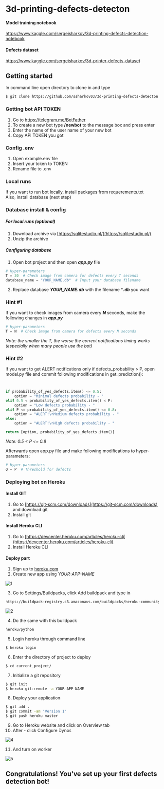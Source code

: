 # 3d-printing-defects-detecton

#### Model training notebook
https://www.kaggle.com/sergeisharkov/3d-printing-defects-detection-notebook

#### Defects dataset
https://www.kaggle.com/sergeisharkov/3d-printer-defects-dataset


## Getting started
In command line open directory to clone in and type  
```bash
$ git clone https://github.com/ssharkov03/3d-printing-defects-detecton.git
```


### Getting bot API TOKEN
1. Go to https://telegram.me/BotFather
2. To create a new bot type **/newbot** to the message box and press enter
3. Enter the name of the user name of your new bot
4. Copy API TOKEN you got


### Config .env
1. Open example.env file
2. Insert your token to TOKEN
3. Rename file to .env


### Local runs
If you want to run bot locally, install packages from requerements.txt  
Also, install database (next step)


### Database install & config
     
##### For local runs (optional)

1. Download archive via [https://sqlitestudio.pl/](https://sqlitestudio.pl/) 
2. Unzip the archive
##### Configuring database

1. Open bot project and then open ***app.py*** file

```python
# Hyper-parameters
T = 30  # Check image from camera for defects every T seconds
database_name = "YOUR_NAME.db"  # Input your database filename
```

2. Replace database ***YOUR_NAME.db*** with the filename ****.db*** you want


### Hint #1
If you want to check images from camera every ***N*** seconds, make the following changes in ***app.py*** 


```python
# Hyper-parameters
T = N  # Check image from camera for defects every N seconds
```
_Note: the smaller the T, the worse the correct notifications timing works (especially when many people use the bot)_

### Hint #2
If you want to get ALERT notifications only if defects_probability > P,
open model.py file and commit following modifications in get_prediction():

```python


if probability_of_yes_defects.item() <= 0.5:
    option = "Minimal defects probability - "
elif 0.5 < probability_of_yes_defects.item() < P:
    option = "Low defects probability - "
elif P <= probability_of_yes_defects.item() <= 0.8:
    option = "ALERT!\nMedium defects probability - "
else:
    option = "ALERT!\nHigh defects probability - "

return [option, probability_of_yes_defects.item()]

```
_Note: 0.5 < P <= 0.8_

Afterwards open app.py file and make following modifications to hyper-parameters: 

```python
# Hyper-parameters
Q = P  # Threshold for defects
```

### Deploying bot on Heroku

#### Install GIT
1. Go to [https://git-scm.com/downloads](https://git-scm.com/downloads) and download git
2. Install git

#### Install Heroku CLI
1. Go to [https://devcenter.heroku.com/articles/heroku-cli](https://devcenter.heroku.com/articles/heroku-cli)
2. Install Heroku CLI

#### Deploy part
1. Sign up to [heroku.com](http://heroku.com/)
2. Create new app using *YOUR-APP-NAME*

![1](https://user-images.githubusercontent.com/37328273/129976133-5dcfdea6-7808-4387-9b0c-f5cb3498719a.jpg)

3. Go to Settings/Buildpacks, click Add buildpack and type in 
``` bash
https://buildpack-registry.s3.amazonaws.com/buildpacks/heroku-community/apt.tgz
```

![2](https://user-images.githubusercontent.com/37328273/129976265-5e5db151-2e41-40cd-ae94-0ecf6de10431.jpg)

4. Do the same with this buildpack
``` bash
heroku/python
```
5. Login heroku through command line

```bash
$ heroku login
```
6. Enter the directory of project to deploy

```bash
$ cd current_project/
```
7. Initialize a git repository

```bash
$ git init
$ heroku git:remote -a YOUR-APP-NAME
```
8. Deploy your application

```bash
$ git add .
$ git commit -am "Version 1"
$ git push heroku master
```


9. Go to Heroku website and click on Overview tab
10. After - click Configure Dynos

![4](https://user-images.githubusercontent.com/37328273/129976528-9a952195-6d91-423c-a9e0-cb2dbccf07ea.jpg)

11. And turn on worker

![5](https://user-images.githubusercontent.com/37328273/129976540-a8fb2893-f26e-4e18-997d-6537d4f851da.jpg)


## Congratulations! You've set up your first defects detection bot!


















